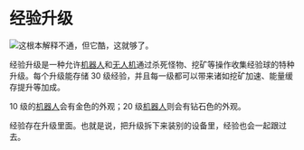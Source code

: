 # 经验升级

![这根本解释不通，但它酷，这就够了。](oredict:opencomputers:experienceUpgrade)

经验升级是一种允许[机器人](../block/robot.md)和[无人机](drone.md)通过杀死怪物、挖矿等操作收集经验球的特种升级。每个升级能存储 30 级经验，并且每一级都可以带来诸如挖矿加速、能量缓存提升等加成。

10 级的[机器人](../block/robot.md)会有金色的外观；20 级[机器人](../block/robot.md)则会有钻石色的外观。

经验存在升级里面。也就是说，把升级拆下来装别的设备里，经验也会一起跟过去。

